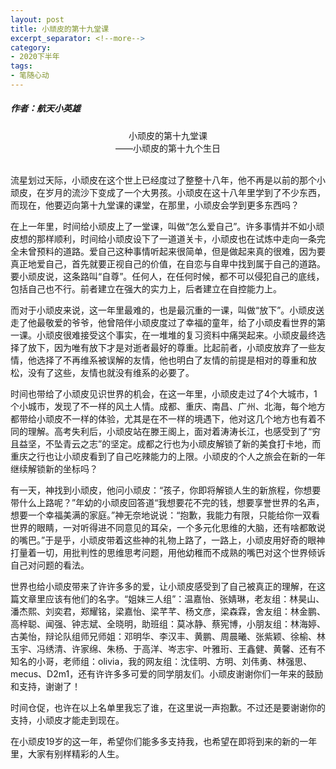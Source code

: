 ```yaml
---
layout: post
title: 小顽皮的第十九堂课
excerpt_separator: <!--more-->
category: 
- 2020下半年
tags:
- 笔随心动
---
```


##### 作者：航天小英雄

<center>小顽皮的第十九堂课<br>
——小顽皮的第十九个生日</center>

<br>流星划过天际，小顽皮在这个世上已经度过了整整十八年，他不再是以前的那个小顽皮，在岁月的流沙下变成了一个大男孩。小顽皮在这十八年里学到了不少东西，而现在，他要迈向第十九堂课的课堂，在那里，小顽皮会学到更多东西吗？

在上一年里，时间给小顽皮上了一堂课，叫做“怎么爱自己”。许多事情并不如小顽皮想的那样顺利，时间给小顽皮设下了一道道关卡，小顽皮也在试炼中走向一条完全未曾预料的道路。爱自己这种事情听起来很简单，但是做起来真的很难，因为要真正地爱自己，首先就要正视自己的价值，在自恋与自卑中找到属于自己的道路。要小顽皮说，这条路叫“自尊”。任何人，在任何时候，都不可以侵犯自己的底线，包括自己也不行。前者建立在强大的实力上，后者建立在自控能力上。

而对于小顽皮来说，这一年里最难的，也是最沉重的一课，叫做“放下”。小顽皮送走了他最敬爱的爷爷，他曾陪伴小顽皮度过了幸福的童年，给了小顽皮看世界的第一课。小顽皮很难接受这个事实，在一堆堆的复习资料中痛哭起来。小顽皮最终选择了放下，因为唯有放下才是对逝者最好的尊重。比起前者，小顽皮放弃了一些友情，他选择了不再维系被误解的友情，他也明白了友情的前提是相对的尊重和放松，没有了这些，友情也就没有维系的必要了。

时间也带给了小顽皮见识世界的机会，在这一年里，小顽皮走过了4个大城市，1个小城市，发现了不一样的风土人情。成都、重庆、南昌、广州、北海，每个地方都带给小顽皮不一样的体验，尤其是在不一样的境遇下，他对这几个地方也有着不同的理解。高考失利后，小顽皮站在滕王阁上，面对着涛涛长江，也感受到了“穷且益坚，不坠青云之志”的坚定。成都之行也为小顽皮解锁了新的美食打卡地，而重庆之行也让小顽皮看到了自己吃辣能力的上限。小顽皮的个人之旅会在新的一年继续解锁新的坐标吗？

有一天，神找到小顽皮，他问小顽皮：“孩子，你即将解锁人生的新旅程，你想要带什么上路呢？”年幼的小顽皮回答道“我想要花不完的钱，想要享誉世界的名声，想要一个幸福美满的家庭。”神无奈地说说：“抱歉，我能力有限，只能给你一双看世界的眼睛，一对听得进不同意见的耳朵，一个多元化思维的大脑，还有啥都敢说的嘴巴。”于是乎，小顽皮带着这些神的礼物上路了，一路上，小顽皮用好奇的眼神打量着一切，用批判性的思维思考问题，用他幼稚而不成熟的嘴巴对这个世界倾诉自己对问题的看法。

世界也给小顽皮带来了许许多多的爱，让小顽皮感受到了自己被真正的理解，在这篇文章里应该有他们的名字。“姐妹三人组”：温嘉怡、张婧琳，老友组：林昊山、潘杰熙、刘奕君，郑耀铭，梁嘉怡、梁芊芊、杨文彦，梁森霖，舍友组：林金鹏、高梓聪、闻强、钟志斌、全晓明，助班组：莫冰静、蔡宪博，小朋友组：林海婷、古美怡，辩论队组师兄师姐：邓明华、李汉丰、黄鹏、周晨曦、张紫颖、徐榆、林玉宇、冯绣清、许家绵、朱杨、于高洋、岑志宇、叶雅珩、王鑫健、黄馨、还有不知名的小哥，老师组：olivia，我的网友组：沈佳明、方明、刘伟勇、林强思、mecus、D2m1，还有许许多多可爱的同学朋友们。小顽皮谢谢你们一年来的鼓励和支持，谢谢了！

时间仓促，也许在以上名单里我忘了谁，在这里说一声抱歉。不过还是要谢谢你的支持，小顽皮才能走到现在。

在小顽皮19岁的这一年，希望你们能多多支持我，也希望在即将到来的新的一年里，大家有别样精彩的人生。